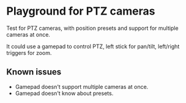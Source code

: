 # Playground for PTZ cameras

Test for PTZ cameras, with position presets and support for multiple cameras at once.

It could use a gamepad to control PTZ, left stick for pan/tilt, left/right triggers for zoom.


## Known issues

- Gamepad doesn't support multiple cameras at once.
- Gamepad doesn't know about presets.
